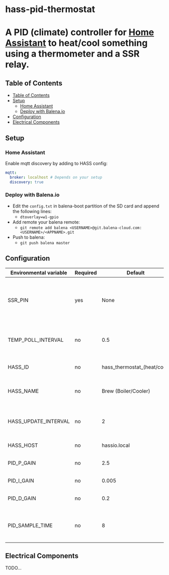 <h1>hass-pid-thermostat<h1>

A PID (climate) controller for [Home Assistant](https://www.home-assistant.io/) to heat/cool something using a thermometer and a SSR relay.

## Table of Contents

- [Table of Contents](#table-of-contents)
- [Setup](#setup)
  - [Home Assistant](#home-assistant)
  - [Deploy with Balena.io](#deploy-with-balenaio)
- [Configuration](#configuration)
- [Electrical Components](#electrical-components)

## Setup

### Home Assistant

Enable mqtt discovery by adding to HASS config:

```yaml
mqtt:
  broker: localhost # Depends on your setup
  discovery: true
```

### Deploy with Balena.io

* Edit the `config.txt` in balena-boot partition of the SD card and append the following lines:
    * `dtoverlay=w1-gpio`
* Add remote your balena remote:
    * `git remote add balena <USERNAME>@git.balena-cloud.com:<USERNAME>/<APPNAME>.git`
* Push to balena:
    * `git push balena master`

## Configuration

| Environmental variable | Required | Default                     | Description                                                                                                                  |
| ---------------------- | -------- | --------------------------- | ---------------------------------------------------------------------------------------------------------------------------- |
| SSR_PIN                | yes      | None                        | [Pin name](https://gpiozero.readthedocs.io/en/stable/recipes.html#pin-numbering) on the Raspberry PI the SSR is connected to |
| TEMP_POLL_INTERVAL     | no       | 0.5                         | Seconds between new temperature readings                                                                                     |
| HASS_ID                | no       | hass_thermostat_(heat/cool) | Id for component in hass.io                                                                                                  |
| HASS_NAME              | no       | Brew (Boiler/Cooler)        | Name that show up in the hass.io UI                                                                                          |
| HASS_UPDATE_INTERVAL   | no       | 2                           | Seconds between updates being sent to hass.io                                                                                |
| HASS_HOST              | no       | hassio.local                | The host of hass.io                                                                                                          |
| PID_P_GAIN             | no       | 2.5                         | PID proportional gain                                                                                                        |
| PID_I_GAIN             | no       | 0.005                       | PID integral gain                                                                                                            |
| PID_D_GAIN             | no       | 0.2                         | PID derivative gain                                                                                                          |
| PID_SAMPLE_TIME        | no       | 8                           | Amount of time between each PID update                                                                                       |

## Electrical Components

TODO...